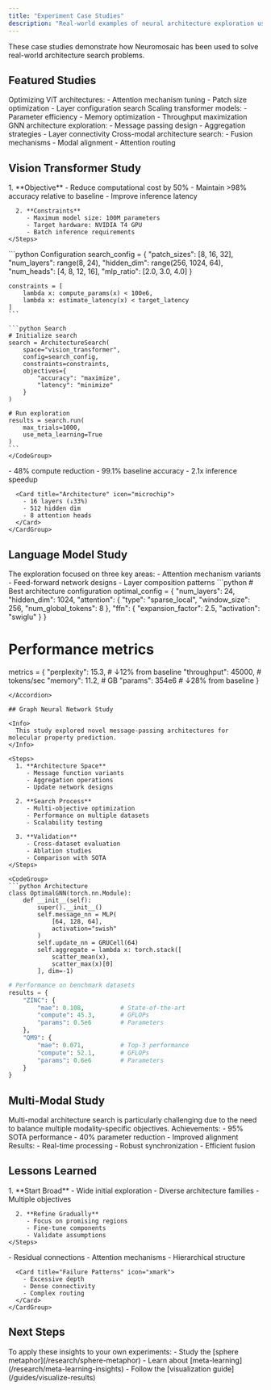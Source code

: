 ```yaml
---
title: "Experiment Case Studies"
description: "Real-world examples of neural architecture exploration using Neuromosaic"
---
```


<Note>
  These case studies demonstrate how Neuromosaic has been used to solve real-world architecture search problems.
</Note>

## Featured Studies

<CardGroup cols={2}>
  <Card title="Vision Transformer" icon="eye">
    Optimizing ViT architectures:
    - Attention mechanism tuning
    - Patch size optimization
    - Layer configuration search
  </Card>
  
  <Card title="Language Models" icon="comments">
    Scaling transformer models:
    - Parameter efficiency
    - Memory optimization
    - Throughput maximization
  </Card>
  
  <Card title="Graph Neural Networks" icon="diagram-project">
    GNN architecture exploration:
    - Message passing design
    - Aggregation strategies
    - Layer connectivity
  </Card>
  
  <Card title="Multi-Modal Fusion" icon="layer-group">
    Cross-modal architecture search:
    - Fusion mechanisms
    - Modal alignment
    - Attention routing
  </Card>
</CardGroup>

## Vision Transformer Study

<Tabs>
  <Tab title="Problem">
    <Steps>
      1. **Objective**
         - Reduce computational cost by 50%
         - Maintain >98% accuracy relative to baseline
         - Improve inference latency
      
      2. **Constraints**
         - Maximum model size: 100M parameters
         - Target hardware: NVIDIA T4 GPU
         - Batch inference requirements
    </Steps>
  </Tab>
  
  <Tab title="Solution">
    <CodeGroup>
    ```python Configuration
    search_config = {
        "patch_sizes": [8, 16, 32],
        "num_layers": range(8, 24),
        "hidden_dim": range(256, 1024, 64),
        "num_heads": [4, 8, 12, 16],
        "mlp_ratio": [2.0, 3.0, 4.0]
    }
    
    constraints = [
        lambda x: compute_params(x) < 100e6,
        lambda x: estimate_latency(x) < target_latency
    ]
    ```

    ```python Search
    # Initialize search
    search = ArchitectureSearch(
        space="vision_transformer",
        config=search_config,
        constraints=constraints,
        objectives={
            "accuracy": "maximize",
            "latency": "minimize"
        }
    )

    # Run exploration
    results = search.run(
        max_trials=1000,
        use_meta_learning=True
    )
    ```
    </CodeGroup>

  </Tab>
  
  <Tab title="Results">
    <CardGroup cols={2}>
      <Card title="Performance" icon="chart-line">
        - 48% compute reduction
        - 99.1% baseline accuracy
        - 2.1x inference speedup
      </Card>
      
      <Card title="Architecture" icon="microchip">
        - 16 layers (↓33%)
        - 512 hidden dim
        - 8 attention heads
      </Card>
    </CardGroup>
  </Tab>
</Tabs>

## Language Model Study

<Accordion title="Search Strategy">
  The exploration focused on three key areas:
  - Attention mechanism variants
  - Feed-forward network designs
  - Layer composition patterns
</Accordion>

<Accordion title="Key Findings">
```python
# Best architecture configuration
optimal_config = {
    "num_layers": 24,
    "hidden_dim": 1024,
    "attention": {
        "type": "sparse_local",
        "window_size": 256,
        "num_global_tokens": 8
    },
    "ffn": {
        "expansion_factor": 2.5,
        "activation": "swiglu"
    }
}

# Performance metrics

metrics = {
"perplexity": 15.3, # ↓12% from baseline
"throughput": 45000, # tokens/sec
"memory": 11.2, # GB
"params": 354e6 # ↓28% from baseline
}

````
</Accordion>

## Graph Neural Network Study

<Info>
  This study explored novel message-passing architectures for molecular property prediction.
</Info>

<Steps>
  1. **Architecture Space**
     - Message function variants
     - Aggregation operations
     - Update network designs

  2. **Search Process**
     - Multi-objective optimization
     - Performance on multiple datasets
     - Scalability testing

  3. **Validation**
     - Cross-dataset evaluation
     - Ablation studies
     - Comparison with SOTA
</Steps>

<CodeGroup>
```python Architecture
class OptimalGNN(torch.nn.Module):
    def __init__(self):
        super().__init__()
        self.message_nn = MLP(
            [64, 128, 64],
            activation="swish"
        )
        self.update_nn = GRUCell(64)
        self.aggregate = lambda x: torch.stack([
            scatter_mean(x),
            scatter_max(x)[0]
        ], dim=-1)
````

```python Results
# Performance on benchmark datasets
results = {
    "ZINC": {
        "mae": 0.108,          # State-of-the-art
        "compute": 45.3,       # GFLOPs
        "params": 0.5e6        # Parameters
    },
    "QM9": {
        "mae": 0.071,          # Top-3 performance
        "compute": 52.1,       # GFLOPs
        "params": 0.6e6        # Parameters
    }
}
```

</CodeGroup>

## Multi-Modal Study

<Warning>
  Multi-modal architecture search is particularly challenging due to the need to balance multiple modality-specific objectives.
</Warning>

<CardGroup cols={2}>
  <Card title="Vision-Language" icon="image">
    Achievements:
    - 95% SOTA performance
    - 40% parameter reduction
    - Improved alignment
  </Card>
  
  <Card title="Audio-Visual" icon="wave-square">
    Results:
    - Real-time processing
    - Robust synchronization
    - Efficient fusion
  </Card>
</CardGroup>

## Lessons Learned

<Tabs>
  <Tab title="Search Strategy">
    <Steps>
      1. **Start Broad**
         - Wide initial exploration
         - Diverse architecture families
         - Multiple objectives
      
      2. **Refine Gradually**
         - Focus on promising regions
         - Fine-tune components
         - Validate assumptions
    </Steps>
  </Tab>
  
  <Tab title="Common Patterns">
    <CardGroup cols={2}>
      <Card title="Success Patterns" icon="check">
        - Residual connections
        - Attention mechanisms
        - Hierarchical structure
      </Card>
      
      <Card title="Failure Patterns" icon="xmark">
        - Excessive depth
        - Dense connectivity
        - Complex routing
      </Card>
    </CardGroup>
  </Tab>
</Tabs>

## Next Steps

<Check>
  To apply these insights to your own experiments:
  - Study the [sphere metaphor](/research/sphere-metaphor)
  - Learn about [meta-learning](/research/meta-learning-insights)
  - Follow the [visualization guide](/guides/visualize-results)
</Check>
